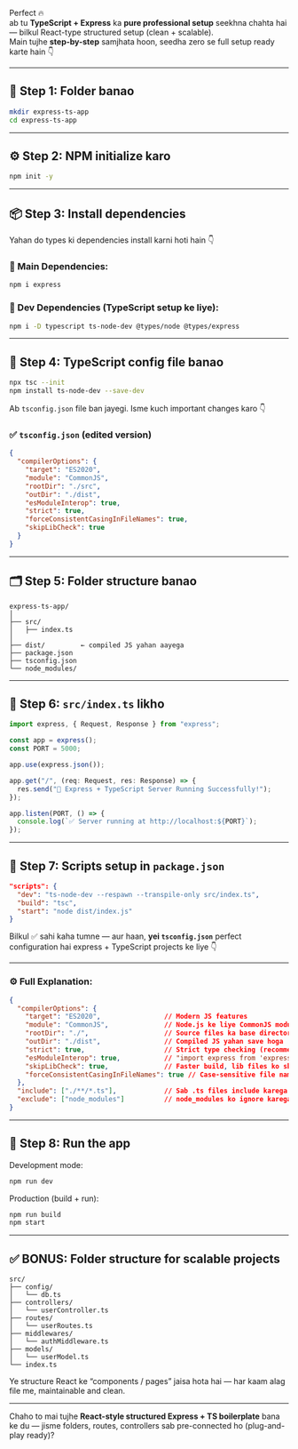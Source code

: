 Perfect 🔥  
ab tu **TypeScript + Express** ka **pure professional setup** seekhna chahta hai — bilkul React-type structured setup (clean + scalable).  
Main tujhe **step-by-step** samjhata hoon, seedha zero se full setup ready karte hain 👇  

---

## 🚀 Step 1: Folder banao
```bash
mkdir express-ts-app
cd express-ts-app
```

---

## ⚙️ Step 2: NPM initialize karo
```bash
npm init -y
```

---

## 📦 Step 3: Install dependencies
Yahan do types ki dependencies install karni hoti hain 👇

### 🔹 Main Dependencies:
```bash
npm i express
```

### 🔹 Dev Dependencies (TypeScript setup ke liye):
```bash
npm i -D typescript ts-node-dev @types/node @types/express
```

---

## 🧠 Step 4: TypeScript config file banao
```bash
npx tsc --init
npm install ts-node-dev --save-dev

```

Ab `tsconfig.json` file ban jayegi.
Isme kuch important changes karo 👇

### ✅ `tsconfig.json` (edited version)
```json
{
  "compilerOptions": {
    "target": "ES2020",
    "module": "CommonJS",
    "rootDir": "./src",
    "outDir": "./dist",
    "esModuleInterop": true,
    "strict": true,
    "forceConsistentCasingInFileNames": true,
    "skipLibCheck": true
  }
}
```

---

## 🗂 Step 5: Folder structure banao
```
express-ts-app/
│
├── src/
│   ├── index.ts
│
├── dist/         ← compiled JS yahan aayega
├── package.json
├── tsconfig.json
└── node_modules/
```

---

## 🧩 Step 6: `src/index.ts` likho
```ts
import express, { Request, Response } from "express";

const app = express();
const PORT = 5000;

app.use(express.json());

app.get("/", (req: Request, res: Response) => {
  res.send("🚀 Express + TypeScript Server Running Successfully!");
});

app.listen(PORT, () => {
  console.log(`✅ Server running at http://localhost:${PORT}`);
});
```

---

## 🧠 Step 7: Scripts setup in `package.json`
```json
"scripts": {
  "dev": "ts-node-dev --respawn --transpile-only src/index.ts",
  "build": "tsc",
  "start": "node dist/index.js"
} 
```

Bilkul ✅ sahi kaha tumne — aur haan, **yei `tsconfig.json`** perfect configuration hai express + TypeScript projects ke liye 👇

---

### ⚙️ Full Explanation:

```json
{
  "compilerOptions": {
    "target": "ES2020",                // Modern JS features
    "module": "CommonJS",              // Node.js ke liye CommonJS module system
    "rootDir": "./",                   // Source files ka base directory
    "outDir": "./dist",                // Compiled JS yahan save hoga
    "strict": true,                    // Strict type checking (recommended)
    "esModuleInterop": true,           // "import express from 'express'" enable karta hai
    "skipLibCheck": true,              // Faster build, lib files ko skip karta hai
    "forceConsistentCasingInFileNames": true // Case-sensitive file names ensure karta hai
  },
  "include": ["./**/*.ts"],            // Sab .ts files include karega
  "exclude": ["node_modules"]          // node_modules ko ignore karega
}
```

---

## 🏃 Step 8: Run the app
Development mode:
```bash
npm run dev
```

Production (build + run):
```bash
npm run build
npm start
```

---

## ✅ BONUS: Folder structure for scalable projects
```
src/
├── config/
│   └── db.ts
├── controllers/
│   └── userController.ts
├── routes/
│   └── userRoutes.ts
├── middlewares/
│   └── authMiddleware.ts
├── models/
│   └── userModel.ts
└── index.ts
```
Ye structure React ke “components / pages” jaisa hota hai — har kaam alag file me, maintainable and clean.

---

Chaho to mai tujhe **React-style structured Express + TS boilerplate** bana ke du — jisme folders, routes, controllers sab pre-connected ho (plug-and-play ready)?